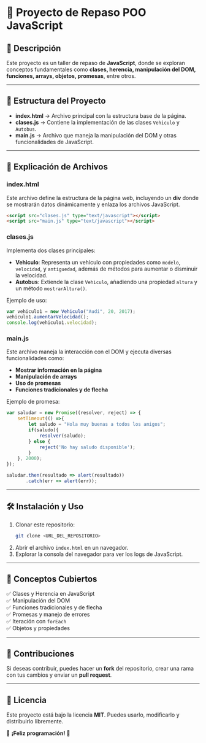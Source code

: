 # 🚀 Proyecto de Repaso POO JavaScript

## 📌 Descripción
Este proyecto es un taller de repaso de **JavaScript**, donde se exploran conceptos fundamentales como **clases, herencia, manipulación del DOM, funciones, arrays, objetos, promesas**, entre otros.

---

## 📂 Estructura del Proyecto

- **index.html** → Archivo principal con la estructura base de la página.
- **clases.js** → Contiene la implementación de las clases `Vehiculo` y `Autobus`.
- **main.js** → Archivo que maneja la manipulación del DOM y otras funcionalidades de JavaScript.

---

## 📜 Explicación de Archivos

### **index.html**
Este archivo define la estructura de la página web, incluyendo un **div** donde se mostrarán datos dinámicamente y enlaza los archivos JavaScript.

```html
<script src="clases.js" type="text/javascript"></script>
<script src="main.js" type="text/javascript"></script>
```

### **clases.js**
Implementa dos clases principales:
- **Vehiculo**: Representa un vehículo con propiedades como `modelo`, `velocidad`, y `antiguedad`, además de métodos para aumentar o disminuir la velocidad.
- **Autobus**: Extiende la clase `Vehiculo`, añadiendo una propiedad `altura` y un método `mostrarAltura()`.

Ejemplo de uso:
```js
var vehiculo1 = new Vehiculo("Audi", 20, 2017);
vehiculo1.aumentarVelocidad();
console.log(vehiculo1.velocidad);
```

### **main.js**
Este archivo maneja la interacción con el DOM y ejecuta diversas funcionalidades como:
- **Mostrar información en la página**
- **Manipulación de arrays**
- **Uso de promesas**
- **Funciones tradicionales y de flecha**

Ejemplo de promesa:
```js
var saludar = new Promise((resolver, reject) => {
    setTimeout(() =>{
        let saludo = "Hola muy buenas a todos los amigos";
        if(saludo){
            resolver(saludo);
        } else {
            reject('No hay saludo disponible');
        }
    }, 2000);
});

saludar.then(resultado => alert(resultado))
       .catch(err => alert(err));
```

---

## 🛠 Instalación y Uso
1. Clonar este repositorio:
   ```bash
   git clone <URL_DEL_REPOSITORIO>
   ```
2. Abrir el archivo `index.html` en un navegador.
3. Explorar la consola del navegador para ver los logs de JavaScript.

---

## 📌 Conceptos Cubiertos
✅ Clases y Herencia en JavaScript  
✅ Manipulación del DOM  
✅ Funciones tradicionales y de flecha  
✅ Promesas y manejo de errores  
✅ Iteración con `forEach`  
✅ Objetos y propiedades  

---

## 📝 Contribuciones
Si deseas contribuir, puedes hacer un **fork** del repositorio, crear una rama con tus cambios y enviar un **pull request**.

---

## 📜 Licencia
Este proyecto está bajo la licencia **MIT**. Puedes usarlo, modificarlo y distribuirlo libremente.

🚀 **¡Feliz programación!** 🎯


